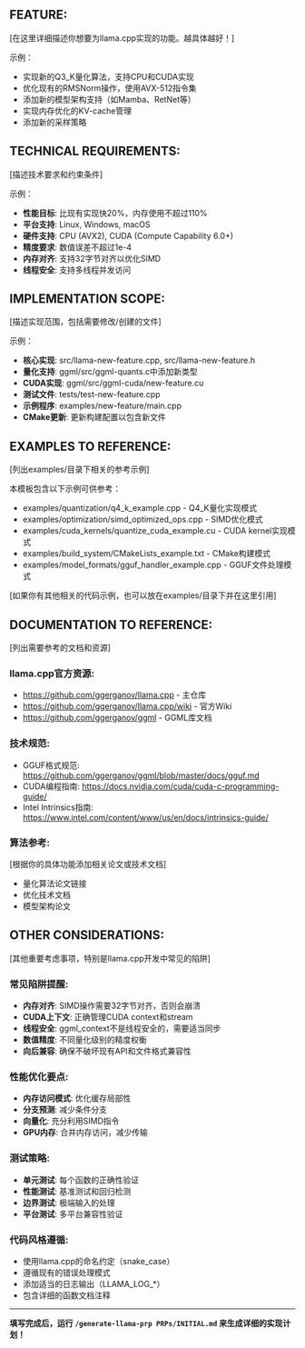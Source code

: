 ## FEATURE:

[在这里详细描述你想要为llama.cpp实现的功能。越具体越好！]

示例：
- 实现新的Q3_K量化算法，支持CPU和CUDA实现
- 优化现有的RMSNorm操作，使用AVX-512指令集
- 添加新的模型架构支持（如Mamba、RetNet等）
- 实现内存优化的KV-cache管理
- 添加新的采样策略

## TECHNICAL REQUIREMENTS:

[描述技术要求和约束条件]

示例：
- **性能目标**: 比现有实现快20%，内存使用不超过110%
- **平台支持**: Linux, Windows, macOS
- **硬件支持**: CPU (AVX2), CUDA (Compute Capability 6.0+)
- **精度要求**: 数值误差不超过1e-4
- **内存对齐**: 支持32字节对齐以优化SIMD
- **线程安全**: 支持多线程并发访问

## IMPLEMENTATION SCOPE:

[描述实现范围，包括需要修改/创建的文件]

示例：
- **核心实现**: src/llama-new-feature.cpp, src/llama-new-feature.h
- **量化支持**: ggml/src/ggml-quants.c中添加新类型
- **CUDA实现**: ggml/src/ggml-cuda/new-feature.cu
- **测试文件**: tests/test-new-feature.cpp
- **示例程序**: examples/new-feature/main.cpp
- **CMake更新**: 更新构建配置以包含新文件

## EXAMPLES TO REFERENCE:

[列出examples/目录下相关的参考示例]

本模板包含以下示例可供参考：
- examples/quantization/q4_k_example.cpp - Q4_K量化实现模式
- examples/optimization/simd_optimized_ops.cpp - SIMD优化模式
- examples/cuda_kernels/quantize_cuda_example.cu - CUDA kernel实现模式
- examples/build_system/CMakeLists_example.txt - CMake构建模式
- examples/model_formats/gguf_handler_example.cpp - GGUF文件处理模式

[如果你有其他相关的代码示例，也可以放在examples/目录下并在这里引用]

## DOCUMENTATION TO REFERENCE:

[列出需要参考的文档和资源]

### llama.cpp官方资源:
- https://github.com/ggerganov/llama.cpp - 主仓库
- https://github.com/ggerganov/llama.cpp/wiki - 官方Wiki
- https://github.com/ggerganov/ggml - GGML库文档

### 技术规范:
- GGUF格式规范: https://github.com/ggerganov/ggml/blob/master/docs/gguf.md
- CUDA编程指南: https://docs.nvidia.com/cuda/cuda-c-programming-guide/
- Intel Intrinsics指南: https://www.intel.com/content/www/us/en/docs/intrinsics-guide/

### 算法参考:
[根据你的具体功能添加相关论文或技术文档]
- 量化算法论文链接
- 优化技术文档
- 模型架构论文

## OTHER CONSIDERATIONS:

[其他重要考虑事项，特别是llama.cpp开发中常见的陷阱]

### 常见陷阱提醒:
- **内存对齐**: SIMD操作需要32字节对齐，否则会崩溃
- **CUDA上下文**: 正确管理CUDA context和stream
- **线程安全**: ggml_context不是线程安全的，需要适当同步
- **数值精度**: 不同量化级别的精度权衡
- **向后兼容**: 确保不破坏现有API和文件格式兼容性

### 性能优化要点:
- **内存访问模式**: 优化缓存局部性
- **分支预测**: 减少条件分支
- **向量化**: 充分利用SIMD指令
- **GPU内存**: 合并内存访问，减少传输

### 测试策略:
- **单元测试**: 每个函数的正确性验证
- **性能测试**: 基准测试和回归检测
- **边界测试**: 极端输入的处理
- **平台测试**: 多平台兼容性验证

### 代码风格遵循:
- 使用llama.cpp的命名约定（snake_case）
- 遵循现有的错误处理模式
- 添加适当的日志输出（LLAMA_LOG_*）
- 包含详细的函数文档注释

---

**填写完成后，运行 `/generate-llama-prp PRPs/INITIAL.md` 来生成详细的实现计划！**
